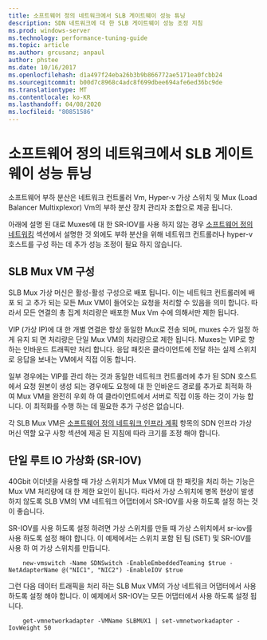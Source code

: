 ```yaml
---
title: 소프트웨어 정의 네트워크에서 SLB 게이트웨이 성능 튜닝
description: SDN 네트워크에 대 한 SLB 게이트웨이 성능 조정 지침
ms.prod: windows-server
ms.technology: performance-tuning-guide
ms.topic: article
ms.author: grcusanz; anpaul
author: phstee
ms.date: 10/16/2017
ms.openlocfilehash: d1a497f24eba26b3b9b866772ae5171ea0fcbb24
ms.sourcegitcommit: b00d7c8968c4adc8f699dbee694afe6ed36bc9de
ms.translationtype: MT
ms.contentlocale: ko-KR
ms.lasthandoff: 04/08/2020
ms.locfileid: "80851586"
---
```

# <a name="slb-gateway-performance-tuning-in-software-defined-networks"></a>소프트웨어 정의 네트워크에서 SLB 게이트웨이 성능 튜닝

소프트웨어 부하 분산은 네트워크 컨트롤러 Vm, Hyper-v 가상 스위치 및 Mux (Load Balancer Multixplexor) Vm의 부하 분산 장치 관리자 조합으로 제공 됩니다.

아래에 설명 된 대로 Muxes에 대 한 SR-IOV를 사용 하지 않는 경우 [소프트웨어 정의 네트워킹](index.md) 섹션에서 설명한 것 외에도 부하 분산을 위해 네트워크 컨트롤러나 hyper-v 호스트를 구성 하는 데 추가 성능 조정이 필요 하지 않습니다.

## <a name="slb-mux-vm-configuration"></a>SLB Mux VM 구성

SLB Mux 가상 머신은 활성-활성 구성으로 배포 됩니다.  이는 네트워크 컨트롤러에 배포 되 고 추가 되는 모든 Mux VM이 들어오는 요청을 처리할 수 있음을 의미 합니다.  따라서 모든 연결의 총 집계 처리량은 배포한 Mux Vm 수에 의해서만 제한 됩니다.  

VIP (가상 IP)에 대 한 개별 연결은 항상 동일한 Mux로 전송 되며, muxes 수가 일정 하 게 유지 되 면 처리량은 단일 Mux VM의 처리량으로 제한 됩니다.  Muxes는 VIP로 향하는 인바운드 트래픽만 처리 합니다.  응답 패킷은 클라이언트에 전달 하는 실제 스위치로 응답을 보내는 VM에서 직접 이동 합니다.

일부 경우에는 VIP를 관리 하는 것과 동일한 네트워크 컨트롤러에 추가 된 SDN 호스트에서 요청 원본이 생성 되는 경우에도 요청에 대 한 인바운드 경로를 추가로 최적화 하 여 Mux VM을 완전히 우회 하 여 클라이언트에서 서버로 직접 이동 하는 것이 가능 합니다.  이 최적화를 수행 하는 데 필요한 추가 구성은 없습니다.

각 SLB Mux VM은 [소프트웨어 정의 네트워크 인프라 계획](../../../../networking/sdn/plan/Plan-a-Software-Defined-Network-Infrastructure.md) 항목의 SDN 인프라 가상 머신 역할 요구 사항 섹션에 제공 된 지침에 따라 크기를 조정 해야 합니다.

## <a name="single-root-io-virtualization-sr-iov"></a>단일 루트 IO 가상화 (SR-IOV)

40Gbit 이더넷을 사용할 때 가상 스위치가 Mux VM에 대 한 패킷을 처리 하는 기능은 Mux VM 처리량에 대 한 제한 요인이 됩니다.  따라서 가상 스위치에 병목 현상이 발생 하지 않도록 SLB VM의 VM 네트워크 어댑터에서 SR-IOV를 사용 하도록 설정 하는 것이 좋습니다.

SR-IOV를 사용 하도록 설정 하려면 가상 스위치를 만들 때 가상 스위치에서 sr-iov를 사용 하도록 설정 해야 합니다.  이 예제에서는 스위치 포함 된 팀 (SET) 및 SR-IOV를 사용 하 여 가상 스위치를 만듭니다.
``` syntax
    new-vmswitch -Name SDNSwitch -EnableEmbeddedTeaming $true -NetAdapterName @("NIC1", "NIC2") -EnableIOV $true
```
그런 다음 데이터 트래픽을 처리 하는 SLB Mux VM의 가상 네트워크 어댑터에서 사용 하도록 설정 해야 합니다.  이 예제에서 SR-IOV는 모든 어댑터에서 사용 하도록 설정 됩니다.
``` syntax
    get-vmnetworkadapter -VMName SLBMUX1 | set-vmnetworkadapter -IovWeight 50
```
